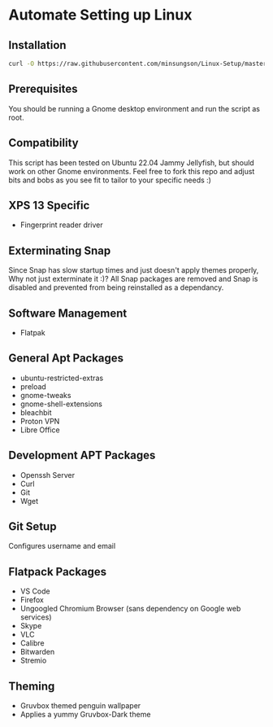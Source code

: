 # Automate Setting up Linux
## Installation
```bash
curl -O https://raw.githubusercontent.com/minsungson/Linux-Setup/master/setup.sh && sudo chmod +x setup.sh && ./setup.sh
```

## Prerequisites

You should be running a Gnome desktop environment and run the script as root.

## Compatibility

This script has been tested on Ubuntu 22.04 Jammy Jellyfish, but should work on other Gnome environments. Feel free to fork this repo and adjust bits and bobs as you see fit to tailor to your specific needs :)

## XPS 13 Specific

- Fingerprint reader driver

## Exterminating Snap

Since Snap has slow startup times and just doesn't apply themes properly, Why not just exterminate it :)? All Snap packages are removed and Snap is disabled and prevented from being reinstalled as a dependancy.

## Software Management

- Flatpak

## General Apt Packages

- ubuntu-restricted-extras
- preload
- gnome-tweaks
- gnome-shell-extensions
- bleachbit
- Proton VPN
- Libre Office

## Development APT Packages

- Openssh Server
- Curl
- Git
- Wget

## Git Setup

Configures username and email

## Flatpack Packages

- VS Code
- Firefox
- Ungoogled Chromium Browser (sans dependency on Google web services)
- Skype
- VLC
- Calibre
- Bitwarden
- Stremio

## Theming
- Gruvbox themed penguin wallpaper
- Applies a yummy Gruvbox-Dark theme
